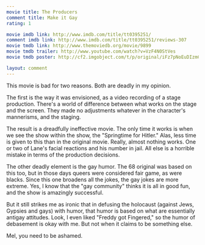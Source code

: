 ```yaml
---
movie title: The Producers
comment title: Make it Gay
rating: 1

movie imdb link: http://www.imdb.com/title/tt0395251/
comment imdb link: http://www.imdb.com/title/tt0395251/reviews-307
movie tmdb link: http://www.themoviedb.org/movie/9899
movie tmdb trailer: http://www.youtube.com/watch?v=VzF4N0StVes
movie tmdb poster: http://cf2.imgobject.com/t/p/original/iFz7pNoEuDIzmCJrd52PzKMKdHM.jpg

layout: comment
---
```


This movie is bad for two reasons. Both are deadly in my opinion.

The first is the way it was envisioned, as a video recording of a stage production. There's a world of difference between what works on the stage and the screen. They made no adjustments whatever in the character's mannerisms, and the staging.

The result is a dreadfully ineffective movie. The only time it works is when we see the show within the show, the "Springtime for Hitler." Alas, less time is given to this than in the original movie. Really, almost nothing works. One or two of Lane's facial reactions and his number in jail. All else is a horrible mistake in terms of the production decisions.

The other deadly element is the gay humor. The 68 original was based on this too, but in those days queers were considered fair game, as were blacks. Since this one broadens all the jokes, the gay jokes are more extreme. Yes, I know that the "gay community" thinks it is all in good fun, and the show is amazingly successful.

But it still strikes me as ironic that in defusing the holocaust (against Jews, Gypsies and gays) with humor, that humor is based on what are essentially antigay attitudes. Look, I even liked "Freddy got Fingered," so the humor of debasement is okay with me. But not when it claims to be something else.

Mel, you need to be ashamed.